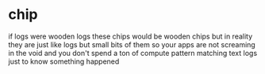 # chip
if logs were wooden logs these chips would be wooden chips but in reality they are just like logs but small bits of them so your apps are not screaming in the void and you don't spend a ton of compute pattern matching text logs just to know something happened
